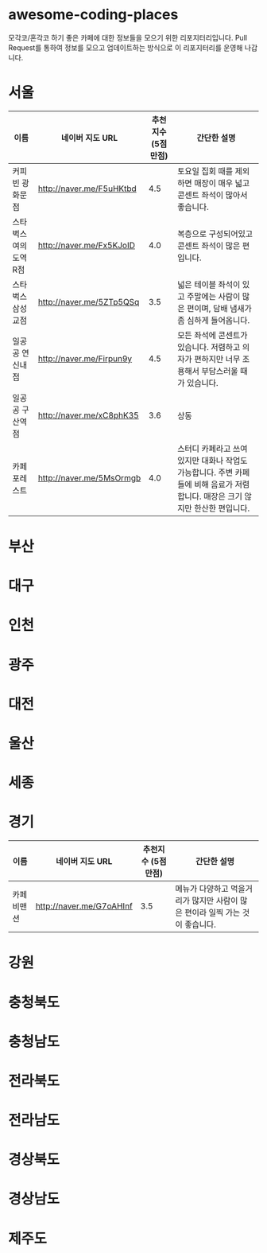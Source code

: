 # awesome-coding-places

모각코/혼각코 하기 좋은 카페에 대한 정보들을 모으기 위한 리포지터리입니다. Pull Request를 통하여 정보를 모으고 업데이트하는 방식으로 이 리포지터리를 운영해 나갑니다.

# 서울

| 이름 | 네이버 지도 URL | 추천지수 (5점만점) | 간단한 설명 |
| ---- | --------------- | ------------------ | ----------- |
| 커피빈 광화문점 | http://naver.me/F5uHKtbd | 4.5 | 토요일 집회 때를 제외하면 매장이 매우 넓고 콘센트 좌석이 많아서 좋습니다. |
| 스타벅스 여의도역R점 | http://naver.me/Fx5KJoID | 4.0 | 복층으로 구성되어있고 콘센트 좌석이 많은 편입니다. |
| 스타벅스 삼성교점 | http://naver.me/5ZTp5QSq | 3.5 | 넓은 테이블 좌석이 있고 주말에는 사람이 많은 편이며, 담배 냄새가 좀 심하게 들어옵니다. |
| 일공공 연신내점 | http://naver.me/Firpun9y | 4.5 | 모든 좌석에 콘센트가 있습니다. 저렴하고 의자가 편하지만 너무 조용해서 부담스러울 때가 있습니다. |
| 일공공 구산역점 | http://naver.me/xC8phK35 | 3.6 | 상동 |
| 카페 포레스트 | http://naver.me/5MsOrmgb | 4.0 | 스터디 카페라고 쓰여있지만 대화나 작업도 가능합니다. 주변 카페들에 비해 음료가 저렴합니다. 매장은 크기 않지만 한산한 편입니다. |

# 부산

# 대구

# 인천

# 광주

# 대전

# 울산

# 세종

# 경기

| 이름 | 네이버 지도 URL | 추천지수 (5점만점) | 간단한 설명 |
| ---- | --------------- | ------------------ | ----------- |
| 카페비맨션 | http://naver.me/G7oAHInf | 3.5 | 메뉴가 다양하고 먹을거리가 많지만 사람이 많은 편이라 일찍 가는 것이 좋습니다. |

# 강원

# 충청북도

# 충청남도

# 전라북도

# 전라남도

# 경상북도

# 경상남도

# 제주도
